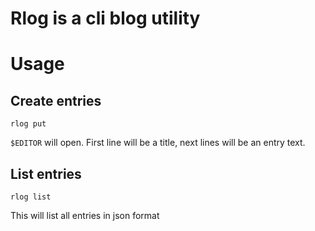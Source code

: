# Rlog is a cli blog utility

# Usage

## Create entries

    rlog put

`$EDITOR` will open. First line will be a title, next lines will be an entry text.

## List entries

    rlog list

This will list all entries in json format
